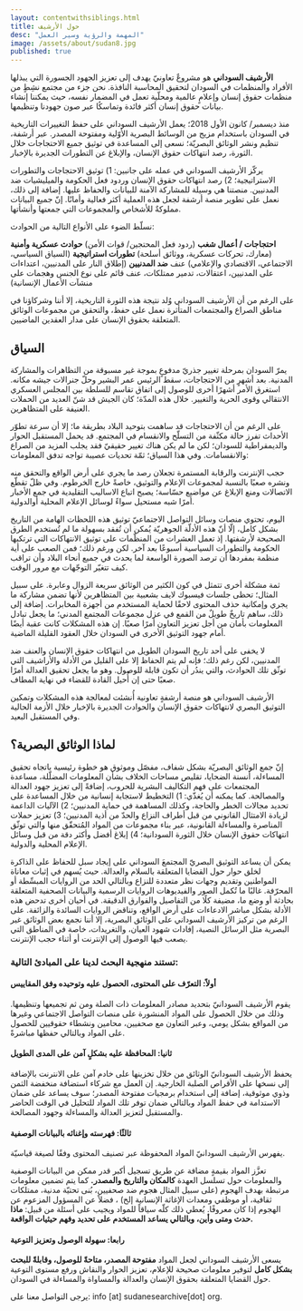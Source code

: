 ```yaml
---
layout: contentwithsiblings.html
title: حول الأرشيف
desc: "المهمة والرؤية وسير العمل"
image: /assets/about/sudan8.jpg
published: true
---
```

**الأرشيف السوداني** هو مشروعٌ تعاونيّ يهدف إلى تعزيز الجهود الجسورة التي يبذلها الأفراد والمنظمات في السودان لتحقيق المحاسبة النافذة. نحن جزء من مجتمع نشِطٍ من منظمات حقوق إنسان وإعلامٍ عالمية ومحلّية تعمل في المضمار نفسه، حيث يمكننا إنشاء بيانات حقوق إنسان أكثر فائدة وتماسكُا عبر صون جهودنا وتنظيمها.

منذ ديسمبر/ كانون الأول 2018؛ يعمل الأرشيف السوداني على حفظ التغييرات التاريخية في السودان باستخدام مزيج من الوسائط البصرية الأوّلية ومفتوحة المصدر. عبر أرشفة، تنظيم ونشر الوثائق البصريّة؛ نسعى إلى المساعدة في توثيق جميع الاحتجاجات خلال الثورة، رصد انتهاكات حقوق الإنسان، والإبلاغ عن التطورات الجديرة بالإخبار.

يركّز الأرشيف السوداني في عمله على جانبين: 1) توثيق الاحتجاجات والتطورات الاستراتيجية؛ 2) رصد انتهاكات حقوق الإنسان وردود فعل الحكومة والميليشيات ضد المدنيين. منصتنا هي وسيلة للمشاركة الآمنة للبيانات والحفاظ عليها. إضافة إلى ذلك، نعمل على تطوير منصة أرشفة لجعل هذه العملية أكثر فعالية وأمانًا. إنّ جميع البيانات مملوكةٌ للأشخاص والمجموعات التي جمعتها وأنشأتها.

نسلّط الضوء على الأنواع التالية من الحوادث:

**احتجاجات / أعمال شغب** (ردود فعل المحتجين/ قوات الأمن) **حوادث عسكرية وأمنية** (معارك، تحركات عسكرية، ووثائق أسلحة) **تطورات استراتيجية** (السياق السياسي، الاجتماعي، الاقتصادي والإعلامي) عنف **ضد المدنيين** (إطلاق النار على المدنيين، اعتداءات على المدنيين، اعتقالات، تدمير ممتلكات، عنف قائم على نوع الجنس وهجمات على منشآت الأعمال الإنسانية)

على الرغم من أن الأرشيف السوداني وُلد نتيجة هذه الثورة التاريخية، إلا أننا وشركاؤنا في مناطق الصراع والمجتمعات المتأثرة نعمل على حفظ، والتحقق من مجموعات الوثائق المتعلقة بحقوق الإنسان على مدار العقدين الماضيين.

## السياق

يمرّ السودان بمرحلة تغيير جذريّ مدفوعٍ بموجة غير مسبوقة من التظاهرات والمشاركة المدنية. بعد أشهرٍ من الاحتجاجات، سقط الرئيس عمر البشير وحلّ جنرالات جيشه مكانه. استغرق الأمر أشهرًا أخرى للوصول إلى اتفاق تقاسم للسلطة بين المجلس العسكري الانتقالي وقوى الحرية والتغيير. خلال هذه المدّة؛ كان الجيش قد شنّ العديد من الحملات العنيفة على المتظاهرين.

على الرغم من أن الاحتجاجات قد ساهمت بتوحيد البلاد بطريقة ما؛ إلا أن سرعة تطوّر الأحداث تفرز حالة مكثّفة من التسلّح والانقسام في المجتمع. قد يحمل المستقبل الحوار والديمقراطية للسودان؛ لكن ما لم يكن هناك تغيير حقيقيّ فقد يجلب المزيد من الصراع والانقسامات. وفي هذا السياق؛ ثمّة تحديات عصيبة تواجه تدفق المعلومات:

حجب الإنترنت والرقابة المستمرة تجعلان رصد ما يجري على أرض الواقع والتحقق منه ونشره صعبًا بالنسبة لمجموعات الإعلام والتوثيق، خاصةً خارج الخرطوم. وفي ظلّ تقطّع الاتصالات ومنع الإبلاغ عن مواضيع حسّاسة؛ يصبح اتباع الاساليب التقليدية في جمع الأخبار أمرًا شبه مستحيل سواءً لوسائل الإعلام المحلية أوالدولية.

اليوم، تحتوي منصات وسائل التواصل الاجتماعيّ توثيق هذه اللحظات الهامة من التاريخ بشكل كامل، إلّا أنّ هذه الأدلّة الجوهريّة يُمكن أن تُفقد بسهولة ما لم تُستخدم الطرق الصحيحة لأرشفتها. إذ تعمل العشرات من المنظّمات على توثيق الانتهاكات التي ترتكبها الحكومة والتطورات السياسية أسبوعًا بعد آخر. لكن ورغم ذلك؛ فمن الصعب على أية منظمة بمفردها أن ترصد الصورة الواسعة لما يحدث في جميع أنحاء البلاد وأن تراقب كيف تتغيّر التوجّهات مع مرور الوقت.

ثمة مشكلة أخرى تتمثل في كون الكثير من الوثائق سريعة الزوال وعابرة. على سبيل المثال؛ تحظى جلسات فيسبوك لايف بشعبية بين المتظاهرين لأنها تضمن مشاركة ما يجري وإمكانية حذف المحتوى لاحقًا لحماية المستخدم من أجهزة المخابرات. إضافة إلى ذلك، ساهم تاريخٌ طويلٌ من القمع في عزل مجموعات المجتمع المدني؛ ما يجعل تبادل المعلومات بأمان من أجل تعزيز التعاون أمرًا صعبًا. إن هذه المشكلات كانت عقبة أيضًا أمام جهود التوثيق الأخرى في السودان خلال العقود القليلة الماضية.

لا يخفى على أحد تاريخ السودان الطويل من انتهاكات حقوق الإنسان والعنف ضد المدنيين، لكن رغم ذلك؛ فإنه لم يتم الحفاظ إلا على القليل من الأدلة والأراشيف التي توثّق تلك الحوادث، والتي يندُر أن تكون قابلة للوصول. وهو ما يجعل تحقيق العدالة أمرًا صعبًا حتى إن أُحيل القادة للقضاء في نهاية المطاف.

الأرشيف السوداني هو منصة أرشفةٍ تعاونية أُنشئت لمعالجة هذه المشكلات وتمكين التوثيق البصري لانتهاكات حقوق الإنسان والحوادث الجديرة بالإخبار خلال الأزمة الحالية وفي المستقبل البعيد.

## لماذا الوثائق البصرية؟

إنّ جمع الوثائق البصريّة بشكل شفاف، مفصّل وموثوق هو خطوة رئيسية باتجاه تحقيق المساءلة، أنسنة الضحايا، تقليص مساحات الخلاف بشأن المعلومات المضلّلة، مساعدة المجتمعات على فهم التكاليف البشرية للحروب، إضافةً إلى تعزيز جهود العدالة والمصالحة. كما يمكنه أن يُغذّي: 1)  التخطيط لاستجابة إنسانية من خلال المساعدة على تحديد مجالات الخطر والحاجة، وكذلك المساهمة في حماية المدنيين؛ 2) الآليات الداعمة لزيادة الامتثال القانوني من قبل أطراف النزاع والحدّ من أذية المدنيين؛ 3) تعزيز حملات المناصرة والمساءلة القانونية، عبر بناء مجموعات من المواد المُتحقّق منها والتي توثّق انتهاكات حقوق الإنسان خلال الثورة السودانية؛ 4) إبلاغ أفضل وأكثر دقة من قبل وسائل الإعلام المحلية والدولية.

يمكن أن يساعد التوثيق البصريّ المجتمعَ السوداني على إيجاد سبل للحفاظ على الذاكرة لخلق حوار حول القضايا المتعلقة بالسلام والعدالة. حيث يُسهم في إثبات معاناة المواطنين وتقديم وجهات نظر متعددة للنزاع وبالتالي الحد من الروايات المبسِّطة أو المحرّفة. غالبًا ما تُكمل الصور والفيديوهات الروايات الرسمية والبيانات الصحفية المتعلقة بحادثة أو وضع ما، مضيفة كلًا من التفاصيل والفوارق الدقيقة. في أحيان أخرى تدحض هذه الأدلة بشكل مباشر الادعاءات على أرض الواقع، وتناقض الروايات السائدة والزائفة.
على الرغم من تركيز الأرشيف السوداني على الوثائق البصرية، إلا أننا نجمع بعض الوثائق غير البصرية مثل الرسائل النصية، إفادات شهود العيان، والتغريدات، خاصة في المناطق التي يصعب فيها الوصول إلى الإنترنت أو أثناء حجب الإنترنت.

### تستند منهجية البحث لدينا على المبادئ التالية:

#### أولاً: التعرّف على المحتوى، الحصول عليه وتوحيده وفق المقاييس

يقوم الأرشيف السودانيّ بتحديد مصادر المعلومات ذات الصلة ومن ثم تجميعها وتنظيمها. وذلك من خلال الحصول على المواد المنشورة على منصات التواصل الاجتماعي وغيرها من المواقع بشكل يومي، وعبر التعاون مع صحفيين، محامين ونشطاء حقوقيين للحصول على المواد وبالتالي حفظها مباشرةً.

#### ثانيا: المحافظة عليه بشكلٍ آمن على المدى الطويل

يحفظ الأرشيف السودانيّ الوثائق من خلال تخزينها على خادم آمن على الانترنت بالإضافة إلى نسخها على الأقراص الصلبة الخارجية. إن العمل مع شركاء استضافة منخفضة الثمن وذوي موثوقية، إضافة إلى استخدام برمجيات مفتوحة المصدر؛ سوف يساعد على ضمان الاستدامة في حفظ المواد وبالتالي ضمان توفر تلك المواد للتحليل في الوقت الحاضر والمستقبل لتعزيز العدالة والمساءلة وجهود المصالحة.

#### ثالثًا: فهرسته وإغنائه بالبيانات الوصفية

يفهرس الأرشيف السودانيّ المواد المحفوظة عبر تصنيف المحتوى وفقًا لصيغة قياسيّة.

تعزَّز المواد بقيمةٍ مضافة عن طريق تسجيل أكبر قدر ممكن من البيانات الوصفية والمعلومات حول تسلسل العهدة **كالمكان والتاريخ والمصدر.** كما يتم تضمين معلومات مرتبطة بهدف الهجوم (على سبيل المثال هجوم ضد صحفيين، بُنى تحتيّة مدنية، ممتلكات ثقافية، أو موظفي ومعدات الإغاثة الإنسانية إلخ) ، فضلاً عن المسؤول المزعوم عن الهجوم إذا كان معروفًا. يُعطي ذلك كلّه سياقاً للمواد ويجيب على أسئلة من قبيل: **ماذا حدث ومتى وأين، وبالتالي يساعد المستخدم على تحديد وفهم حيثيات الواقعة.**

#### رابعا: سهولة الوصول وتعزيز التوعية

يسعى الأرشيف السوداني لجعل المواد **مفتوحة المصدر، متاحةً للوصول، وقابلةً للبحث بشكل كامل** لتوفير معلومات صحيحة للإعلام، تعزيز الحوار والنقاش ورفع مستوى التوعية حول القضايا المتعلقة بحقوق الإنسان والعدالة والمساواة والمساءلة في السودان.

يرجى التواصل معنا على:
info [at] sudanesearchive[dot] org.
